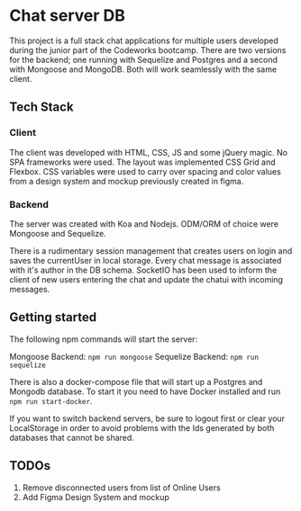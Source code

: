 # Chat server DB

This project is a full stack chat applications for multiple users developed during the junior part of the Codeworks bootcamp. There are two versions for the backend; one running with Sequelize and Postgres and a second with Mongoose and MongoDB. Both will work seamlessly with the same client.

## Tech Stack

### Client

The client was developed with HTML, CSS, JS and some jQuery magic. No SPA frameworks were used. The layout was implemented CSS Grid and Flexbox. CSS variables were used to carry over spacing and color values from a design system and mockup previously created in figma.

### Backend

The server was created with Koa and Nodejs. ODM/ORM of choice were Mongoose and Sequelize.

There is a rudimentary session management that creates users on login and saves the currentUser in local storage. Every chat message is associated with it's author in the DB schema. SocketIO has been used to inform the client of new users entering the chat and update the chatui with incoming messages.

## Getting started

The following npm commands will start the server:

Mongoose Backend: `npm run mongoose`
Sequelize Backend: `npm run sequelize`

There is also a docker-compose file that will start up a Postgres and Mongodb database. To start it you need to have Docker installed and run `npm run start-docker`.

If you want to switch backend servers, be sure to logout first or clear your LocalStorage in order to avoid problems with the Ids generated by both databases that cannot be shared.

## TODOs

1. Remove disconnected users from list of Online Users
2. Add Figma Design System and mockup
